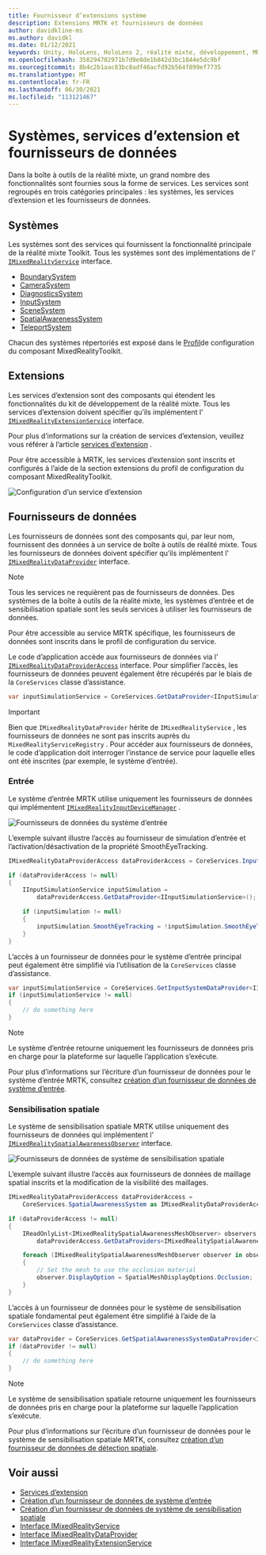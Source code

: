 ```yaml
---
title: Fournisseur d’extensions système
description: Extensions MRTK et fournisseurs de données
author: davidkline-ms
ms.author: davidkl
ms.date: 01/12/2021
keywords: Unity, HoloLens, HoloLens 2, réalité mixte, développement, MRTK, extensions système,
ms.openlocfilehash: 358294702971b7d9e8de1b842d3bc1844e5dc9bf
ms.sourcegitcommit: 8b4c2b1aac83bc8adf46acfd92b564f899ef7735
ms.translationtype: MT
ms.contentlocale: fr-FR
ms.lasthandoff: 06/30/2021
ms.locfileid: "113121467"
---
```

# <a name="systems-extension-services-and-data-providers"></a>Systèmes, services d’extension et fournisseurs de données

Dans la boîte à outils de la réalité mixte, un grand nombre des fonctionnalités sont fournies sous la forme de services. Les services sont regroupés en trois catégories principales : les systèmes, les services d’extension et les fournisseurs de données.

## <a name="systems"></a>Systèmes

Les systèmes sont des services qui fournissent la fonctionnalité principale de la réalité mixte Toolkit. Tous les systèmes sont des implémentations de l' [`IMixedRealityService`](xref:Microsoft.MixedReality.Toolkit.IMixedRealityService) interface.

- [BoundarySystem](../features/boundary/boundary-system-getting-started.md)
- [CameraSystem](../features/camera-system/camera-system-overview.md)
- [DiagnosticsSystem](../features/diagnostics/diagnostics-system-getting-started.md)
- [InputSystem](../features/input/overview.md)
- [SceneSystem](../features/scene-system/scene-system-getting-started.md)
- [SpatialAwarenessSystem](../features/spatial-awareness/spatial-awareness-getting-started.md)
- [TeleportSystem](../features/teleport-system/teleport-system.md)

Chacun des systèmes répertoriés est exposé dans le [Profil](../features/profiles/profiles.md)de configuration du composant MixedRealityToolkit.

## <a name="extensions"></a>Extensions

Les services d’extension sont des composants qui étendent les fonctionnalités du kit de développement de la réalité mixte. Tous les services d’extension doivent spécifier qu’ils implémentent l' [`IMixedRealityExtensionService`](xref:Microsoft.MixedReality.Toolkit.IMixedRealityExtensionService) interface.

Pour plus d’informations sur la création de services d’extension, veuillez vous référer à l’article [services d’extension](../features/extensions/extension-services.md) .

Pour être accessible à MRTK, les services d’extension sont inscrits et configurés à l’aide de la section extensions du profil de configuration du composant MixedRealityToolkit.

![Configuration d’un service d’extension](../features/images/profiles/ConfiguredExtensionService.png)

## <a name="data-providers"></a>Fournisseurs de données

Les fournisseurs de données sont des composants qui, par leur nom, fournissent des données à un service de boîte à outils de réalité mixte. Tous les fournisseurs de données doivent spécifier qu’ils implémentent l' [`IMixedRealityDataProvider`](xref:Microsoft.MixedReality.Toolkit.IMixedRealityDataProvider) interface.

> [!NOTE]
> Tous les services ne requièrent pas de fournisseurs de données. Des systèmes de la boîte à outils de la réalité mixte, les systèmes d’entrée et de sensibilisation spatiale sont les seuls services à utiliser les fournisseurs de données.

Pour être accessible au service MRTK spécifique, les fournisseurs de données sont inscrits dans le profil de configuration du service.

Le code d’application accède aux fournisseurs de données via l' [`IMixedRealityDataProviderAccess`](xref:Microsoft.MixedReality.Toolkit.IMixedRealityDataProviderAccess) interface. Pour simplifier l’accès, les fournisseurs de données peuvent également être récupérés par le biais de la `CoreServices` classe d’assistance.

```c#
var inputSimulationService = CoreServices.GetDataProvider<IInputSimulationService>(CoreServices.InputSystem);
```

> [!IMPORTANT]
> Bien que `IMixedRealityDataProvider` hérite de `IMixedRealityService` , les fournisseurs de données ne sont pas inscrits auprès du `MixedRealityServiceRegistry` . Pour accéder aux fournisseurs de données, le code d’application doit interroger l’instance de service pour laquelle elles ont été inscrites (par exemple, le système d’entrée).

### <a name="input"></a>Entrée

Le système d’entrée MRTK utilise uniquement les fournisseurs de données qui implémentent [`IMixedRealityInputDeviceManager`](xref:Microsoft.MixedReality.Toolkit.Input.IMixedRealityInputDeviceManager) .

![Fournisseurs de données du système d’entrée](../features/images/input/RegisteredServiceProviders.PNG)

L’exemple suivant illustre l’accès au fournisseur de simulation d’entrée et l’activation/désactivation de la propriété SmoothEyeTracking.

```c#
IMixedRealityDataProviderAccess dataProviderAccess = CoreServices.InputSystem as IMixedRealityDataProviderAccess;

if (dataProviderAccess != null)
{
    IInputSimulationService inputSimulation =
        dataProviderAccess.GetDataProvider<IInputSimulationService>();

    if (inputSimulation != null)
    {
        inputSimulation.SmoothEyeTracking = !inputSimulation.SmoothEyeTracking;
    }
}
```

L’accès à un fournisseur de données pour le système d’entrée principal peut également être simplifié via l’utilisation de la `CoreServices` classe d’assistance.

```c#
var inputSimulationService = CoreServices.GetInputSystemDataProvider<IInputSimulationService>();
if (inputSimulationService != null)
{
    // do something here
}
```

> [!NOTE]
> Le système d’entrée retourne uniquement les fournisseurs de données pris en charge pour la plateforme sur laquelle l’application s’exécute.

Pour plus d’informations sur l’écriture d’un fournisseur de données pour le système d’entrée MRTK, consultez [création d’un fournisseur de données de système d’entrée](../features/input/create-data-provider.md).

### <a name="spatial-awareness"></a>Sensibilisation spatiale

Le système de sensibilisation spatiale MRTK utilise uniquement des fournisseurs de données qui implémentent l' [`IMixedRealitySpatialAwarenessObserver`](xref:Microsoft.MixedReality.Toolkit.SpatialAwareness.IMixedRealitySpatialAwarenessObserver) interface.

![Fournisseurs de données de système de sensibilisation spatiale](../features/images/spatial-awareness/SpatialAwarenessProfile.png)

L’exemple suivant illustre l’accès aux fournisseurs de données de maillage spatial inscrits et la modification de la visibilité des maillages.

```c#
IMixedRealityDataProviderAccess dataProviderAccess =
    CoreServices.SpatialAwarenessSystem as IMixedRealityDataProviderAccess;

if (dataProviderAccess != null)
{
    IReadOnlyList<IMixedRealitySpatialAwarenessMeshObserver> observers =
        dataProviderAccess.GetDataProviders<IMixedRealitySpatialAwarenessMeshObserver>();

    foreach (IMixedRealitySpatialAwarenessMeshObserver observer in observers)
    {
        // Set the mesh to use the occlusion material
        observer.DisplayOption = SpatialMeshDisplayOptions.Occlusion;
    }
}
```

L’accès à un fournisseur de données pour le système de sensibilisation spatiale fondamental peut également être simplifié à l’aide de la `CoreServices` classe d’assistance.

```c#
var dataProvider = CoreServices.GetSpatialAwarenessSystemDataProvider<IMixedRealitySpatialAwarenessMeshObserver>();
if (dataProvider != null)
{
    // do something here
}
```

> [!NOTE]
> Le système de sensibilisation spatiale retourne uniquement les fournisseurs de données pris en charge pour la plateforme sur laquelle l’application s’exécute.

Pour plus d’informations sur l’écriture d’un fournisseur de données pour le système de sensibilisation spatiale MRTK, consultez [création d’un fournisseur de données de détection spatiale](../features/spatial-awareness/create-data-provider.md).

## <a name="see-also"></a>Voir aussi

- [Services d’extension](../features/extensions/extension-services.md)
- [Création d’un fournisseur de données de système d’entrée](../features/input/create-data-provider.md)
- [Création d’un fournisseur de données de système de sensibilisation spatiale](../features/spatial-awareness/create-data-provider.md)
- [Interface IMixedRealityService](xref:Microsoft.MixedReality.Toolkit.IMixedRealityService)
- [Interface IMixedRealityDataProvider](xref:Microsoft.MixedReality.Toolkit.IMixedRealityDataProvider)
- [Interface IMixedRealityExtensionService](xref:Microsoft.MixedReality.Toolkit.IMixedRealityExtensionService)
